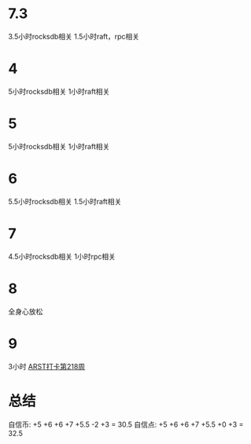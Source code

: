 # 7.3
3.5小时rocksdb相关
1.5小时raft，rpc相关

# 4
5小时rocksdb相关
1小时raft相关

# 5
5小时rocksdb相关
1小时raft相关

# 6
5.5小时rocksdb相关
1.5小时raft相关

# 7
4.5小时rocksdb相关
1小时rpc相关

# 8
全身心放松

# 9
3小时 [ARST打卡第218周](https://www.wolfdan.cn/ARST%E6%89%93%E5%8D%A1%E7%AC%AC218%E5%91%A8-218-521/)

# 总结
自信币: +5 +6 +6 +7 +5.5 -2 +3 = 30.5
自信点: +5 +6 +6 +7 +5.5 +0 +3 = 32.5
